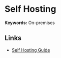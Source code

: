 # Self Hosting

**Keywords:** On-premises

## Links

- [Self Hosting Guide](https://github.com/mikeroyal/Self-Hosting-Guide)
